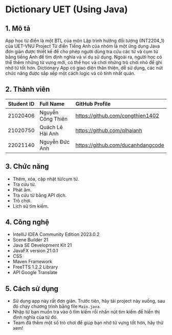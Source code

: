 # Dictionary UET (Using Java)

## 1. Mô tả

App học từ điển là một BTL của môn Lập trình hướng đối tượng  (INT2204_1) của UET-VNU
Project Từ điển Tiếng Anh của nhóm là một ứng dụng Java đơn giản được thiết kế để cho phép người dùng tra cứu các từ và cụm từ bằng tiếng Anh để tìm định nghĩa và ví dụ sử dụng.
Ngoài ra, người học có thể thêm những từ vựng mới, có thể học và chơi những trò chơi nhỏ để ghi nhớ từ tốt hơn.
Dictionary App có giao diện thân thiện, dễ sử dụng, các nút chức năng được sắp xếp một cách logic và có tính nhất quán. 

## 2. Thành viên

| Student ID | Full Name        | GitHub Profile                           |
|:----------:|:-----------------|:-----------------------------------------|
|  21020406  | Nguyễn Công Thiên      | <https://github.com/congthien1402>         |
|  21020750  | Quách Lê Hải Anh | <https://github.com/qlhaianh>          |
|  22021140  | Nguyễn Đức Anh   | <https://github.com/ducanhdangcode>           |

## 3. Chức năng
- Thêm, xóa, cập nhật từ/cụm từ.
- Tra cứu từ.
- Phát âm.
- Tra cứu từ bằng API dịch.
- Trò chơi.
- Lịch sử tìm kiếm.

## 4. Công nghệ

- IntelliJ IDEA Community Edition 2023.0.2
- Scene Builder 21
- Java SE Development Kit 21
- JavaFX version 21.0.1
- CSS
- Maven Framework
- FreeTTS 1.2.2 Library
- API Google Translate

## 5. Cách sử dụng

- Sử dụng app này rất đơn giản. Trước tiên, hãy tải project này xuống, sau đó chạy chương trình bằng file `Main.java`.
- Nhập từ bạn muốn tra vào ô tìm kiếm rồi nhấn nút tìm kiếm để hiển thị định nghĩa của từ đó.
- Team đã thêm một số trò chơi để giúp bạn nhớ từ vựng tốt hơn, hãy thử xem!

